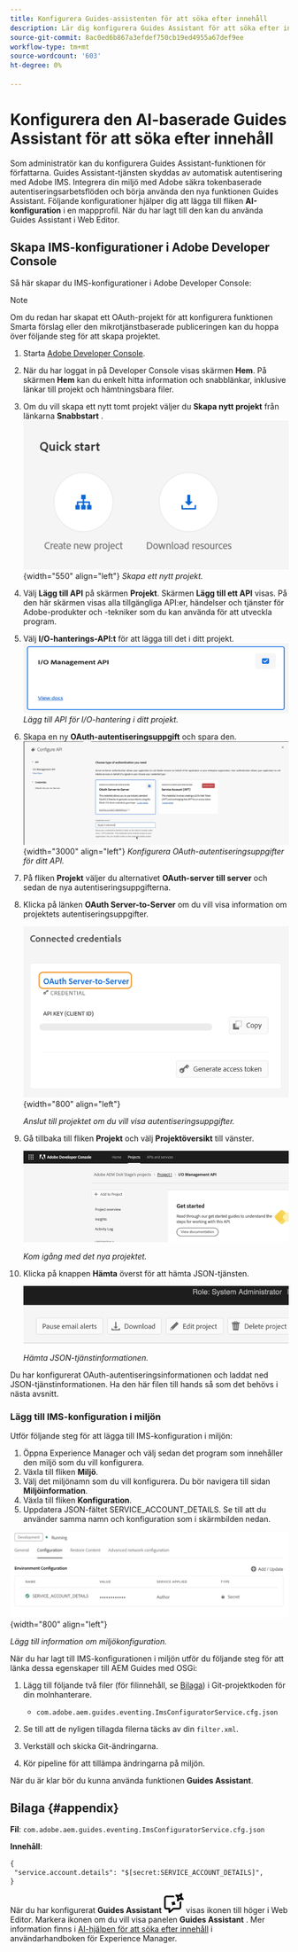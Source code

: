 ```yaml
---
title: Konfigurera Guides-assistenten för att söka efter innehåll
description: Lär dig konfigurera Guides Assistant för att söka efter innehåll
source-git-commit: 8ac0ed6b867a3efdef750cb19ed4955a67def9ee
workflow-type: tm+mt
source-wordcount: '603'
ht-degree: 0%

---
```



# Konfigurera den AI-baserade Guides Assistant för att söka efter innehåll

Som administratör kan du konfigurera Guides Assistant-funktionen för författarna. Guides Assistant-tjänsten skyddas av automatisk autentisering med Adobe IMS. Integrera din miljö med Adobe säkra tokenbaserade autentiseringsarbetsflöden och börja använda den nya funktionen Guides Assistant. Följande konfigurationer hjälper dig att lägga till fliken **AI-konfiguration** i en mappprofil. När du har lagt till den kan du använda Guides Assistant i Web Editor.

## Skapa IMS-konfigurationer i Adobe Developer Console

Så här skapar du IMS-konfigurationer i Adobe Developer Console:

>[!NOTE]
>
>Om du redan har skapat ett OAuth-projekt för att konfigurera funktionen Smarta förslag eller den mikrotjänstbaserade publiceringen kan du hoppa över följande steg för att skapa projektet.

1. Starta [Adobe Developer Console](https://developer.adobe.com/console).
1. När du har loggat in på Developer Console visas skärmen **Hem**. På skärmen **Hem** kan du enkelt hitta information och snabblänkar, inklusive länkar till projekt och hämtningsbara filer.
1. Om du vill skapa ett nytt tomt projekt väljer du **Skapa nytt projekt** från länkarna **Snabbstart** .
   ![Snabbstartslänkar](assets/conf-ss-quick-start.png) {width="550" align="left"}
   *Skapa ett nytt projekt.*

1. Välj **Lägg till API** på skärmen **Projekt**.  Skärmen **Lägg till ett API** visas. På den här skärmen visas alla tillgängliga API:er, händelser och tjänster för Adobe-produkter och -tekniker som du kan använda för att utveckla program.

1. Välj **I/O-hanterings-API:t** för att lägga till det i ditt projekt.
   ![API för IO-hantering](assets/confi-ss-io-management.png)
   *Lägg till API för I/O-hantering i ditt projekt.*

1. Skapa en ny **OAuth-autentiseringsuppgift** och spara den.
   ![Rutan för OAuth-autentiseringsuppgifter i konfigurations-API](assets/conf-ss-OAuth-credential.png) {width="3000" align="left"}
   *Konfigurera OAuth-autentiseringsuppgifter för ditt API.*

1. På fliken **Projekt** väljer du alternativet **OAuth-server till server** och sedan de nya autentiseringsuppgifterna.

1. Klicka på länken **OAuth Server-to-Server** om du vill visa information om projektets autentiseringsuppgifter.

   ![anslutna autentiseringsuppgifter](assets/conf-ss-connected-credentials.png) {width="800" align="left"}

   *Anslut till projektet om du vill visa autentiseringsuppgifter.*

1. Gå tillbaka till fliken **Projekt** och välj **Projektöversikt** till vänster.

   <img src="assets/project-overview.png" alt="projektöversikt" width="500">

   *Kom igång med det nya projektet.*

1. Klicka på knappen **Hämta** överst för att hämta JSON-tjänsten.

   <img src="assets/download-json.png" alt="ladda ned json" width="500">

   *Hämta JSON-tjänstinformationen.*

Du har konfigurerat OAuth-autentiseringsinformationen och laddat ned JSON-tjänstinformationen. Ha den här filen till hands så som det behövs i nästa avsnitt.

### Lägg till IMS-konfiguration i miljön

Utför följande steg för att lägga till IMS-konfiguration i miljön:

1. Öppna Experience Manager och välj sedan det program som innehåller den miljö som du vill konfigurera.
1. Växla till fliken **Miljö**.
1. Välj det miljönamn som du vill konfigurera. Du bör navigera till sidan **Miljöinformation**.
1. Växla till fliken **Konfiguration**.
1. Uppdatera JSON-fältet SERVICE_ACCOUNT_DETAILS. Se till att du använder samma namn och konfiguration som i skärmbilden nedan.

![konfiguration av ims-tjänstkonto](assets/ims-service-account-config.png){width="800" align="left"}


*Lägg till information om miljökonfiguration.*




När du har lagt till IMS-konfigurationen i miljön utför du följande steg för att länka dessa egenskaper till AEM Guides med OSGi:

1. Lägg till följande två filer (för filinnehåll, se [Bilaga](#appendix)) i Git-projektkoden för din molnhanterare.

   * `com.adobe.aem.guides.eventing.ImsConfiguratorService.cfg.json`

1. Se till att de nyligen tillagda filerna täcks av din `filter.xml`.
1. Verkställ och skicka Git-ändringarna.
1. Kör pipeline för att tillämpa ändringarna på miljön.

När du är klar bör du kunna använda funktionen **Guides Assistant**.



## Bilaga {#appendix}

**Fil**:
`com.adobe.aem.guides.eventing.ImsConfiguratorService.cfg.json`

**Innehåll**:

```
{
 "service.account.details": "$[secret:SERVICE_ACCOUNT_DETAILS]",
}
```


När du har konfigurerat **Guides Assistant** ![Guides Assistant](assets/guides-assistant-icon.svg) visas ikonen till höger i Web Editor. Markera ikonen om du vill visa panelen **Guides Assistant** .
Mer information finns i [AI-hjälpen för att söka efter innehåll](../user-guide/ai-based-guides-assistant.md) i användarhandboken för Experience Manager.
